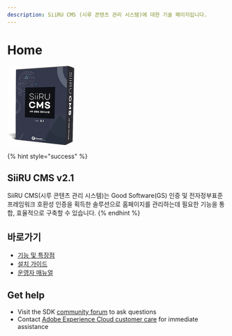 ```yaml
---
description: SiiRU CMS (시루 콘텐츠 관리 시스템)에 대한 기술 페이지입니다.
---
```


# Home

![](.gitbook/assets/siirucms-.png)

{% hint style="success" %}
## SiiRU CMS v2.1

SiiRU CMS\(시루 콘텐츠 관리 시스템\)는 Good Software\(GS\) 인증 및 전자정부표준프레임워크 호환성 인증을 획득한 솔루션으로 홈페이지를 관리하는데 필요한 기능을 통합, 효율적으로 구축할 수 있습니다.
{% endhint %}

## 바로가기

* [기능 및 특장점](siiru/features.md)
* [설치 가이드](https://docs.comin.com/guide/setup)
* [운영자 매뉴얼](https://siiru.comin.com/SiiRUCMS.v2.1.pdf)

## Get help

* Visit the SDK [community forum](https://forums.adobe.com/community/experience-cloud/platform/launch/sdk) to ask questions
* Contact [Adobe Experience Cloud customer care](https://helpx.adobe.com/contact/enterprise-support.ec.html) for immediate assistance

